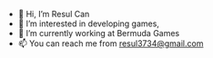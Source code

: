 - 👋 Hi, I’m Resul Can
- 👀 I’m interested in developing games,
- 🌱 I’m currently working at Bermuda Games
- 📫 You can reach me from resul3734@gmail.com

<!---
calzoness/calzoness is a ✨ special ✨ repository because its `README.md` (this file) appears on your GitHub profile.
You can click the Preview link to take a look at your changes.
--->
